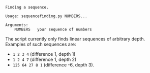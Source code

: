 ```
Finding a sequence.

Usage: sequencefinding.py NUMBERS...

Arguments:
    NUMBERS   your sequence of numbers
```

The script currently only finds linear sequences of arbitrary depth. Examples of such sequences are:
 - `1 2 3 4` (difference 1, depth 1)
 - `1 2 4 7` (difference 1, depth 2)
 - `125 64 27 8 1` (difference -6, depth 3).
